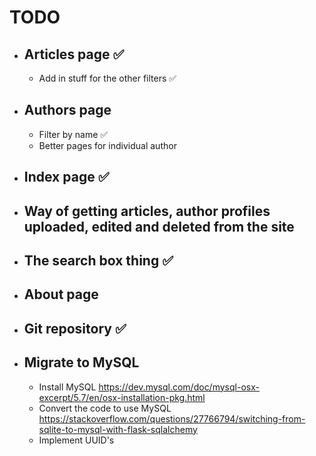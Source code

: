 # TODO

- ## Articles page ✅
  * Add in stuff for the other filters ✅
- ## Authors page
  * Filter by name ✅
  * Better pages for individual author
- ## Index page ✅
- ## Way of getting articles, author profiles uploaded, edited and deleted from the site
- ## The search box thing ✅
- ## About page
- ## Git repository ✅

- ## Migrate to MySQL
  - Install MySQL https://dev.mysql.com/doc/mysql-osx-excerpt/5.7/en/osx-installation-pkg.html
  - Convert the code to use MySQL https://stackoverflow.com/questions/27766794/switching-from-sqlite-to-mysql-with-flask-sqlalchemy
  - Implement UUID's
